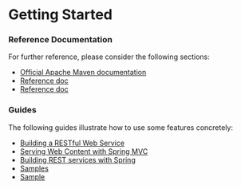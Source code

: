 # Getting Started

### Reference Documentation
For further reference, please consider the following sections:

* [Official Apache Maven documentation](https://maven.apache.org/guides/index.html)
* [Reference doc](https://docs.spring.io/spring-cloud-gcp/docs/1.1.0.M3/reference/htmlsingle/)
* [Reference doc](https://docs.spring.io/spring-cloud-gcp/docs/1.1.0.M3/reference/htmlsingle/#_spring_cloud_gcp_for_pub_sub)

### Guides
The following guides illustrate how to use some features concretely:

* [Building a RESTful Web Service](https://spring.io/guides/gs/rest-service/)
* [Serving Web Content with Spring MVC](https://spring.io/guides/gs/serving-web-content/)
* [Building REST services with Spring](https://spring.io/guides/tutorials/bookmarks/)
* [Samples](https://github.com/spring-cloud/spring-cloud-gcp/tree/master/spring-cloud-gcp-samples)
* [Sample](https://github.com/spring-cloud/spring-cloud-gcp/tree/master/spring-cloud-gcp-samples/spring-cloud-gcp-pubsub-sample)

